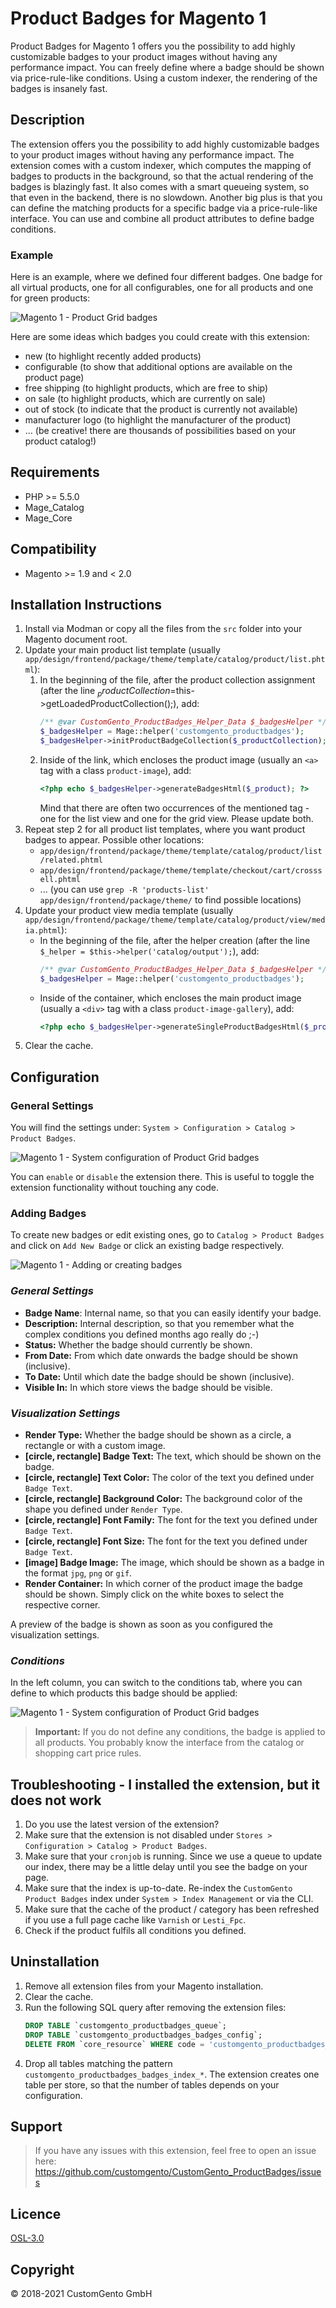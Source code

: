 # Product Badges for Magento 1

Product Badges for Magento 1 offers you the possibility to add highly customizable badges to your product images without having any performance impact. You can freely define where a badge should be shown via price-rule-like conditions. Using a custom indexer, the rendering of the badges is insanely fast.

## Description

The extension offers you the possibility to add highly customizable badges to your product images without having any performance impact. The extension comes with a custom indexer, which computes the mapping of badges to products in the background, so that the actual rendering of the badges is blazingly fast. It also comes with a smart queueing system, so that even in the backend, there is no slowdown. Another big plus is that you can define the matching products for a specific badge via a price-rule-like interface. You can use and combine all product attributes to define badge conditions.

### Example

Here is an example, where we defined four different badges. One badge for all virtual products, one for all configurables, one for all products and one for green products:

![Magento 1 - Product Grid badges](./images/frontend-example.png)

Here are some ideas which badges you could create with this extension:
* new (to highlight recently added products)
* configurable (to show that additional options are available on the product page)
* free shipping (to highlight products, which are free to ship)
* on sale (to highlight products, which are currently on sale)
* out of stock (to indicate that the product is currently not available)
* manufacturer logo (to highlight the manufacturer of the product)
* … (be creative! there are thousands of possibilities based on your product catalog!)

## Requirements
* PHP >= 5.5.0
* Mage_Catalog
* Mage_Core

## Compatibility
* Magento >= 1.9 and < 2.0

## Installation Instructions
1. Install via Modman or copy all the files from the `src` folder into your Magento document root.
2. Update your main product list template (usually `app/design/frontend/package/theme/template/catalog/product/list.phtml`):
    1. In the beginning of the file, after the product collection assignment (after the line $_productCollection=$this->getLoadedProductCollection();), add: 
        ```php
        /** @var CustomGento_ProductBadges_Helper_Data $_badgesHelper */
        $_badgesHelper = Mage::helper('customgento_productbadges');
        $_badgesHelper->initProductBadgeCollection($_productCollection);
        ```
    2. Inside of the link, which encloses the product image (usually an `<a>` tag with a class `product-image`), add: 
        ```php
        <?php echo $_badgesHelper->generateBadgesHtml($_product); ?>
        ```
        Mind that there are often two occurrences of the mentioned tag - one for the list view and one for the grid view. Please update both.
3. Repeat step 2 for all product list templates, where you want product badges to appear. Possible other locations:
    - `app/design/frontend/package/theme/template/catalog/product/list/related.phtml`
    - `app/design/frontend/package/theme/template/checkout/cart/crosssell.phtml`
    - ... (you can use `grep -R 'products-list' app/design/frontend/package/theme/` to find possible locations)
4. Update your product view media template (usually `app/design/frontend/package/theme/template/catalog/product/view/media.phtml`):
    - In the beginning of the file, after the helper creation (after the line `$_helper = $this->helper('catalog/output');`), add:
        ```php
        /** @var CustomGento_ProductBadges_Helper_Data $_badgesHelper */
        $_badgesHelper = Mage::helper('customgento_productbadges');
        ```
    - Inside of the container, which encloses the main product image (usually a `<div>` tag with a class `product-image-gallery`), add:
        ```php
        <?php echo $_badgesHelper->generateSingleProductBadgesHtml($_product); ?>
        ```
5. Clear the cache.

## Configuration

### General Settings
You will find the settings under: `System > Configuration > Catalog > Product Badges`.

![Magento 1 - System configuration of Product Grid badges](./images/system-configuration.png)

You can `enable` or `disable` the extension there. This is useful to toggle the extension functionality without touching any code.

### Adding Badges
To create new badges or edit existing ones, go to `Catalog > Product Badges` and click on `Add New Badge` or click an existing badge respectively.

![Magento 1 - Adding or creating badges](./images/adding-badges-general-visualisation.png)

### _General Settings_
* **Badge Name**: Internal name, so that you can easily identify your badge.
* **Description:** Internal description, so that you remember what the complex conditions you defined months ago really do ;-)
* **Status:** Whether the badge should currently be shown.
* **From Date:** From which date onwards the badge should be shown (inclusive).
* **To Date:** Until which date the badge should be shown (inclusive).
* **Visible In:** In which store views the badge should be visible.

### _Visualization Settings_
* **Render Type:** Whether the badge should be shown as a circle, a rectangle or with a custom image.
* **[circle, rectangle] Badge Text:** The text, which should be shown on the badge.
* **[circle, rectangle] Text Color:** The color of the text you defined under `Badge Text`.
* **[circle, rectangle] Background Color:** The background color of the shape you defined under `Render Type`.
* **[circle, rectangle] Font Family:** The font for the text you defined under `Badge Text`.
* **[circle, rectangle] Font Size:** The font for the text you defined under `Badge Text`.
* **[image] Badge Image:** The image, which should be shown as a badge in the format `jpg`, `png` or `gif`.
* **Render Container:** In which corner of the product image the badge should be shown. Simply click on the white boxes to select the respective corner.

A preview of the badge is shown as soon as you configured the visualization settings.

### _Conditions_
In the left column, you can switch to the conditions tab, where you can define to which products this badge should be applied:

![Magento 1 - System configuration of Product Grid badges](./images/adding-badges-conditions.png)

> **Important:** If you do not define any conditions, the badge is applied to all products. You probably know the interface from the catalog or shopping cart price rules.

## Troubleshooting - I installed the extension, but it does not work

1. Do you use the latest version of the extension?
2. Make sure that the extension is not disabled under `Stores > Configuration > Catalog > Product Badges`.
3. Make sure that your `cronjob` is running. Since we use a queue to update our index, there may be a little delay until you see the badge on your page.
4. Make sure that the index is up-to-date. Re-index the `CustomGento Product Badges` index under `System > Index Management` or via the CLI.
5. Make sure that the cache of the product / category has been refreshed if you use a full page cache like `Varnish` or `Lesti_Fpc`.
6. Check if the product fulfils all conditions you defined.

## Uninstallation

1. Remove all extension files from your Magento installation.
2. Clear the cache.
3. Run the following SQL query after removing the extension files:
    ```SQL
    DROP TABLE `customgento_productbadges_queue`;
    DROP TABLE `customgento_productbadges_badges_config`;
    DELETE FROM `core_resource` WHERE code = 'customgento_productbadges_setup';
    ```
4. Drop all tables matching the pattern `customgento_productbadges_badges_index_*`. The extension creates one table per store, so that the number of tables depends on your configuration.

## Support
> If you have any issues with this extension, feel free to open an issue here: https://github.com/customgento/CustomGento_ProductBadges/issues


## Licence

[OSL-3.0](https://opensource.org/licenses/OSL-3.0)

## Copyright
© 2018-2021 CustomGento GmbH

